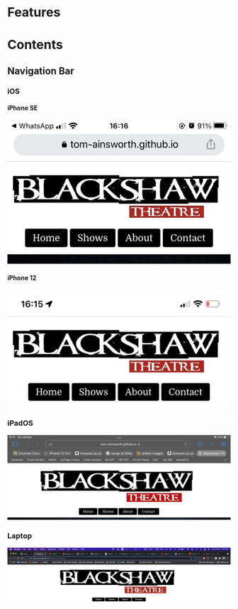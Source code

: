 # Features

# Contents

## Navigation Bar

### iOS

#### iPhone SE
![iphone SE](images/iphone-se-navbar.jpg)

#### iPhone 12
![iphone 12](images/iphone-12-navbar.jpg)

### iPadOS

![iPad](images/ipad-navbar.jpg)

### Laptop

![Laptop](images/laptop-navbar.png)

